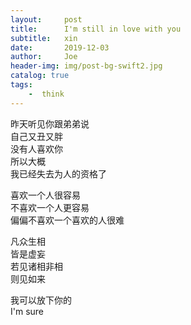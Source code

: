 ```yaml
---
layout:     post
title:      I'm still in love with you
subtitle:   xin
date:       2019-12-03
author:     Joe
header-img: img/post-bg-swift2.jpg
catalog: true
tags:
    -  think
---
```

昨天听见你跟弟弟说  
自己又丑又胖  
没有人喜欢你  
所以大概  
我已经失去为人的资格了  

喜欢一个人很容易  
不喜欢一个人更容易  
偏偏不喜欢一个喜欢的人很难  

凡众生相  
皆是虚妄  
若见诸相非相  
则见如来  

我可以放下你的  
I'm sure
